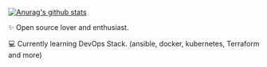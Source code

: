 [![Anurag's github stats](https://github-readme-stats.vercel.app/api?username=preguenga)](https://github.com/preguenga)

✨ Open source lover and enthusiast.

💻 Currently learning DevOps Stack. (ansible, docker, kubernetes, Terraform and more)


